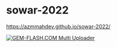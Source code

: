 # sowar-2022
https://azmmahdev.github.io/sowar-2022/

<a href="https://img.gem-flash.com/"><img src="https://img.gem-flash.com/images/32692027657912288620.png" border="0" alt="GEM-FLASH.COM Multi Uploader" /></a>

